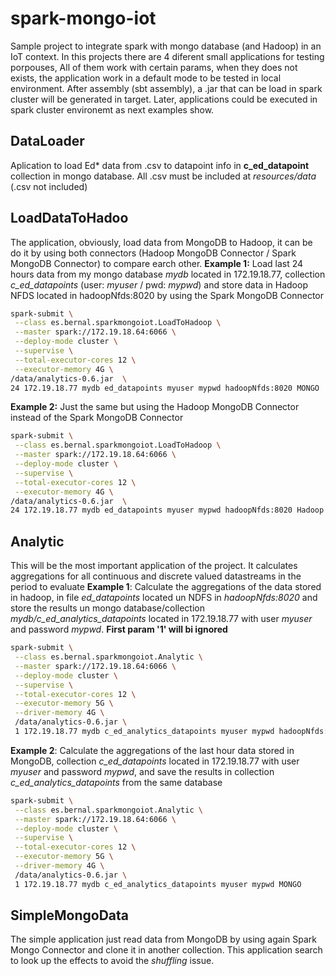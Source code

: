 # spark-mongo-iot
Sample project to integrate spark with mongo database (and Hadoop) in an IoT context.
In this projects there are 4 diferent small applications for testing porpouses, All of them work with certain params, when they does not exists, the application work in a default mode to be tested in local environment. After assembly (sbt assembly), a .jar that can be load in spark cluster will be generated in target. Later, applications could be executed in spark cluster environemt as next examples show.

## DataLoader
Aplication to load Ed* data from .csv to datapoint info in **c_ed_datapoint** collection in mongo database. All .csv must be included at *resources/data* (.csv not included)

## LoadDataToHadoo
The application, obviously, load data from MongoDB to Hadoop, it can be do it by using both connectors (Hadoop MongoDB Connector / Spark MongoDB Connector) to compare earch other.
**Example 1:** Load last 24 hours data from my mongo database *mydb* located in 172.19.18.77, collection *c_ed_datapoints* (user: *myuser* / pwd: *mypwd*) and store data in Hadoop NFDS located in hadoopNfds:8020 by using the Spark MongoDB Connector
```sh
spark-submit \
 --class es.bernal.sparkmongoiot.LoadToHadoop \
 --master spark://172.19.18.64:6066 \
 --deploy-mode cluster \
 --supervise \
 --total-executor-cores 12 \
 --executor-memory 4G \
/data/analytics-0.6.jar  \
24 172.19.18.77 mydb ed_datapoints myuser mypwd hadoopNfds:8020 MONGO
```

**Example 2:** Just the same but using the Hadoop MongoDB Connector instead of the Spark MongoDB Connector
```sh
spark-submit \
 --class es.bernal.sparkmongoiot.LoadToHadoop \
 --master spark://172.19.18.64:6066 \
 --deploy-mode cluster \
 --supervise \
 --total-executor-cores 12 \
 --executor-memory 4G \
/data/analytics-0.6.jar  \
24 172.19.18.77 mydb ed_datapoints myuser mypwd hadoopNfds:8020 Hadoop
```

## Analytic
This will be the most important application of the project. It calculates aggregations for all continuous and discrete valued datastreams in the period to evaluate
**Example 1**: Calculate the aggregations of the data stored in hadoop, in file *ed_datapoints* located un NDFS in *hadoopNfds:8020* and store the results un mongo database/collection *mydb/c_ed_analytics_datapoints* located in 172.19.18.77 with user *myuser* and password *mypwd*. **First param '1' will bi ignored**
```sh
spark-submit \
 --class es.bernal.sparkmongoiot.Analytic \
 --master spark://172.19.18.64:6066 \
 --deploy-mode cluster \
 --supervise \
 --total-executor-cores 12 \
 --executor-memory 5G \
 --driver-memory 4G \
 /data/analytics-0.6.jar \
 1 172.19.18.77 mydb c_ed_analytics_datapoints myuser mypwd hadoopNfds:8020
```
**Example 2**: Calculate the aggregations of the last hour data stored in MongoDB, collection *c_ed_datapoints* located in 172.19.18.77 with user *myuser* and password *mypwd*, and save the results in collection *c_ed_analytics_datapoints* from the same database
```sh
spark-submit \
 --class es.bernal.sparkmongoiot.Analytic \
 --master spark://172.19.18.64:6066 \
 --deploy-mode cluster \
 --supervise \
 --total-executor-cores 12 \
 --executor-memory 5G \
 --driver-memory 4G \
 /data/analytics-0.6.jar \
 1 172.19.18.77 mydb c_ed_analytics_datapoints myuser mypwd MONGO
```
## SimpleMongoData
The simple application just read data from MongoDB by using again Spark Mongo Connector and clone it in another collection. This application search to look up the effects to avoid the *shuffling* issue.